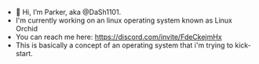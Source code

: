 - 👋 Hi, I’m Parker, aka @DaSh1101. 
- I'm currently working on an linux operating system known as Linux Orchid
- You can reach me here: https://discord.com/invite/FdeCkejmHx
- This is basically a concept of an operating system that i'm trying to kick-start.
